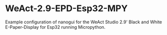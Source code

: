 # WeAct-2.9-EPD-Esp32-MPY
Example configuration of nanogui for the WeAct Studio 2.9' Black and White E-Paper-Display for Esp32 running Micropython.
